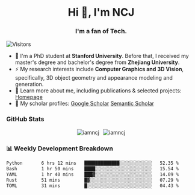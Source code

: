 <h1 align="center">Hi 👋, I'm NCJ</h1>
<h3 align="center">I'm a fan of Tech.</h3>

![Visitors](https://visitor-badge.laobi.icu/badge?page_id=iamNCJ)

- 🌱 I'm a PhD student at **Stanford University**. Before that, I received my master's degree and bachelor's degree from **Zhejiang University**.
- ⚡ My research interests include **Computer Graphics and 3D Vision**, specifically, 3D object geometry and appearance modeling and generation.
- 🚀 Learn more about me, including publications & selected projects: [Homepage](https://www.chong-zeng.com)
- 📖 My scholar profiles: [Google Scholar](https://scholar.google.com/citations?user=4dID7zIAAAAJ) [Semantic Scholar](https://www.semanticscholar.org/author/Chong-Zeng/2223946708)

</p>

<h3 align="left">GitHub Stats</h3>

<div style="display: flex; gap: 10px; justify-content: center; align-items: center;">
  <img src="https://github-readme-stats.vercel.app/api?username=iamncj&show_icons=true&locale=en" alt="iamncj" />
  <img src="https://github-readme-streak-stats-omega-eight.vercel.app/?user=iamncj&card_width=467" alt="iamncj" />
</div>

<h3 align="left">📊 Weekly Development Breakdown</h3>

<!--START_SECTION:waka-->

```txt
Python       6 hrs 12 mins   █████████████░░░░░░░░░░░░   52.35 %
Bash         1 hr 50 mins    ████░░░░░░░░░░░░░░░░░░░░░   15.54 %
YAML         1 hr 40 mins    ███▓░░░░░░░░░░░░░░░░░░░░░   14.09 %
Rust         51 mins         █▓░░░░░░░░░░░░░░░░░░░░░░░   07.29 %
TOML         31 mins         █░░░░░░░░░░░░░░░░░░░░░░░░   04.43 %
```

<!--END_SECTION:waka-->
